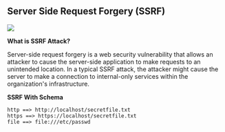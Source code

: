 ## Server Side Request Forgery (SSRF)

![](https://media.geeksforgeeks.org/wp-content/uploads/20210326225503/RRRBlueandRedFlatGraphicMoonCratersAstronomyClassroomGroupWork1-660x371.png)

**What is SSRF Attack?**

Server-side request forgery is a web security vulnerability that allows an attacker to cause the server-side application to make requests to an unintended location. In a typical SSRF attack, the attacker might cause the server to make a connection to internal-only services within the organization's infrastructure.

**SSRF With Schema**
```
http ==> http://localhost/secretfile.txt
https ==> https://localhost/secretfile.txt
file ==> file:///etc/passwd

```
